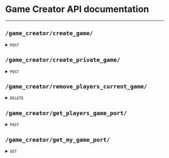 # Game Creator API documentation

----------------------------------------------------------------------------------------------------------------------------------------

## `/game_creator/create_game/`

<details>
 <summary><code>POST</code></summary>


### Request

#### Header

> | name            | type   | description   | requirement |
> |-----------------|--------|---------------|-------------|
> | `Authorization` | String | Service token | Required    |

#### Body

> | name             | type                | description                                                                                                                                                                                                                                                                                                                                                                       | requirement |
> |------------------|---------------------|-----------------------------------------------------------------------------------------------------------------------------------------------------------------------------------------------------------------------------------------------------------------------------------------------------------------------------------------------------------------------------------|-------------|
> | `request_issuer` | str                 | Either 'tournament' or 'matchmaking'                                                                                                                                                                                                                                                                                                                                              | Required    |
> | `game_id`        | int                 | ID of the created game                                                                                                                                                                                                                                                                                                                                                            | Required    |
> | `players`        | list[Optional[int]] | ID of the players in the game or null when the player doesn't have an opponent in the first round:<br/> <br/> index 0 vs index 1 (At least 1 isn't null)<br/> index 2 vs index 3 (At least 1 isn't null)<br/> ...<br/> <br/> Need at least 2 players (null does not count as a player)<br/> len(players) needs to be a power of 2<br/> A player can only be in one game at a time | Required    |

### Response

#### Status code

> | status code | content-type       | response                                                                                     | example                                                                                    |
> |-------------|--------------------|----------------------------------------------------------------------------------------------|--------------------------------------------------------------------------------------------|
> | `201`       | `application/json` | {'port': int}                                                                                | {'port': 60000}                                                                            |
> | `400`       | `application/json` | {'errors': list[str]}                                                                        | {'errors': ['game_id field is missing', 'players[1] is not an Optional[int]']}             |
> | `401`       | `application/json` | {'errors': list[str]}                                                                        | {'errors': ["Invalid token type. Token must be a <class 'bytes'>"]}                        |
> | `409`       | `application/json` | {'errors': ['Some player(s) are already in a game'], 'players_already_in_a_game': list[int]} | {'errors': ['Some player(s) are already in a game'], 'players_already_in_a_game': [2, 56]} |
> | `500`       | `application/json` | {'errors': list[str]}                                                                        | {'errors': ['Error creating game server: reason']}                                         |

----------------------------------------------------------------------------------------------------------------------------------------

</details>

## `/game_creator/create_private_game/`

<details>
 <summary><code>POST</code></summary>

### Request

#### Header

> | name            | type   | description       | requirement |
> |-----------------|--------|-------------------|-------------|
> | `Authorization` | String | User access token | Required    |

#### Body

> | name          | type | description | requirement |
> |---------------|------|-------------|-------------|
> | `opponent_id` | int  | Opponent ID | Required    |

### Response

#### Status code

> | status code | content-type       | response              | example                                                             |
> |-------------|--------------------|-----------------------|---------------------------------------------------------------------|
> | `201`       | `application/json` | {'port': int}         | {'port': 60000}                                                     |
> | `400`       | `application/json` | {'errors': list[str]} | {'errors': ['opponent field is missing']}                           |
> | `401`       | `application/json` | {'errors': list[str]} | {'errors': ["Invalid token type. Token must be a <class 'bytes'>"]} |
> | `500`       | `application/json` | {'errors': list[str]} | {'errors': ['Error creating game server: reason']}                  |

</details>

## `/game_creator/remove_players_current_game/`

<details>
 <summary><code>DELETE</code></summary>

### Info
> This should only be used by game_server

### Request

#### Header

> | name            | type   | description   | requirement |
> |-----------------|--------|---------------|-------------|
> | `Authorization` | String | Service token | Required    |

#### Body

> | name             | type      | description                                   | requirement |
> |------------------|-----------|-----------------------------------------------|-------------|
> | `players`        | list[int] | ID of the players who are no longer in a game | Required    |

### Response

#### Status code

> | status code | content-type       | response              | example                                                             |
> |-------------|--------------------|-----------------------|---------------------------------------------------------------------|
> | `204`       | `application/json` | {}                    | {}                                                                  |
> | `400`       | `application/json` | {'errors': list[str]} | {'errors': ['players[1] is not an int']}                            |
> | `401`       | `application/json` | {'errors': list[str]} | {'errors': ["Invalid token type. Token must be a <class 'bytes'>"]} |

----------------------------------------------------------------------------------------------------------------------------------------
</details>

## `/game_creator/get_players_game_port/`

<details>
 <summary><code>POST</code></summary>

### Request

#### Header

> | name            | type   | description   | requirement |
> |-----------------|--------|---------------|-------------|
> | `Authorization` | String | Service token | Required    |

#### Body

> | name             | type      | description       | requirement |
> |------------------|-----------|-------------------|-------------|
> | `players`        | list[int] | ID of the players | Required    |

### Response

#### Status code

> | status code | content-type       | response                              | example                                                             |
> |-------------|--------------------|---------------------------------------|---------------------------------------------------------------------|
> | `200`       | `application/json` | {str(player_id): Optinal\[int](port)} | {'4': 4242, '7': null}                                              |
> | `400`       | `application/json` | {'errors': list[str]}                 | {'errors': ['players[1] is not an int']}                            |
> | `401`       | `application/json` | {'errors': list[str]}                 | {'errors': ["Invalid token type. Token must be a <class 'bytes'>"]} |

----------------------------------------------------------------------------------------------------------------------------------------
</details>

## `/game_creator/get_my_game_port/`

<details>
 <summary><code>GET</code></summary>

### Request

#### Header

> | name            | type   | description       | requirement |
> |-----------------|--------|-------------------|-------------|
> | `Authorization` | String | User access token | Required    |

### Response

#### Status code

> | status code | content-type       | response                | example                                                             |
> |-------------|--------------------|-------------------------|---------------------------------------------------------------------|
> | `200`       | `application/json` | {'port': Optional[int]} | {'port': 4242}                                                      |
> | `401`       | `application/json` | {'errors': list[str]}   | {'errors': ["Invalid token type. Token must be a <class 'bytes'>"]} |

----------------------------------------------------------------------------------------------------------------------------------------
</details>
